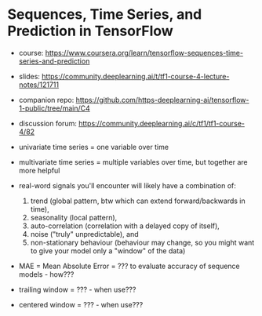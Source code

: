 # Sequences, Time Series, and Prediction in TensorFlow

- course: https://www.coursera.org/learn/tensorflow-sequences-time-series-and-prediction

- slides: https://community.deeplearning.ai/t/tf1-course-4-lecture-notes/121711

- companion repo: https://github.com/https-deeplearning-ai/tensorflow-1-public/tree/main/C4

- discussion forum: https://community.deeplearning.ai/c/tf1/tf1-course-4/82

- univariate time series = one variable over time
- multivariate time series = multiple variables over time, but together are more helpful

- real-word signals you'll encounter will likely have a combination of:

  1. trend (global pattern, btw which can extend forward/backwards in time),
  2. seasonality (local pattern),
  3. auto-correlation (correlation with a delayed copy of itself),
  4. noise ("truly" unpredictable), and
  5. non-stationary behaviour (behaviour may change, so you might want to give your model only a "window" of the data)

- MAE = Mean Absolute Error = ??? to evaluate accuracy of sequence models - how???

- trailing window = ??? - when use???
- centered window = ??? - when use???
